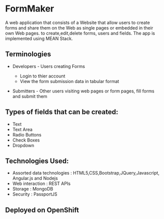 # FormMaker
A web application that consists of a Website that allow users to create forms and share them on the Web as single pages or embedded in their own Web pages.
to create,edit,delete forms, users and fields.
The app is implemented using MEAN Stack.

## Terminologies
* Developers - Users creating Forms 
  - Login to thier account
  - View the form submission data in tabular format

* Submitters - Other users visiting web pages or form pages, fill forms and submit them

## Types  of fields that can be created:
* Text
* Text Area
* Radio Buttons
* Check Boxes 
* Dropdown

## Technologies Used:
* Assorted data technologies : HTML5,CSS,Bootstrap,JQuery,Javascript, Angular.js and Nodejs
* Web interaction : REST APIs 
* Storage : MongoDB 
* Security : PassportJS

## Deployed on OpenShift



